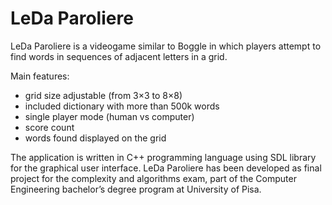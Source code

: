 # LeDa Paroliere

LeDa Paroliere is a videogame similar to Boggle in which players attempt to find words in sequences of adjacent letters in a grid.

Main features:
- grid size adjustable (from 3×3 to 8×8)
- included dictionary with more than 500k words
- single player mode (human vs computer)
- score count
- words found displayed on the grid

The application is written in C++ programming language using SDL library for the graphical user interface. LeDa Paroliere has been developed as final project for the complexity and algorithms exam, part of the Computer Engineering bachelor’s degree program at University of Pisa.
